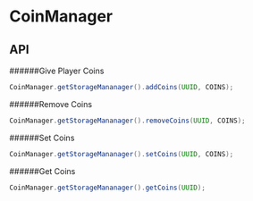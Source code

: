 # CoinManager


## API

######Give Player Coins
```java
CoinManager.getStorageMananager().addCoins(UUID, COINS);
```

######Remove Coins
```java
CoinManager.getStorageMananager().removeCoins(UUID, COINS);
```

######Set Coins
```java
CoinManager.getStorageMananager().setCoins(UUID, COINS);
```

######Get Coins
```java
CoinManager.getStorageMananager().getCoins(UUID);
```
